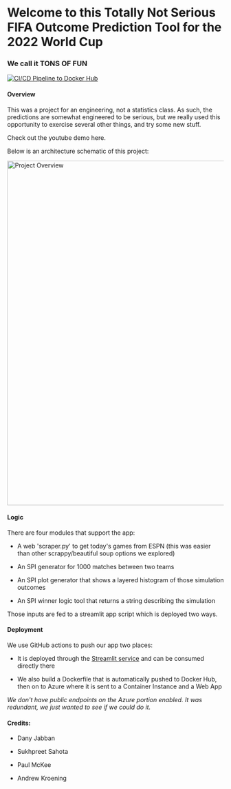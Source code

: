 # Welcome to this Totally Not Serious FIFA Outcome Prediction Tool for the 2022 World Cup

### We call it TONS OF FUN

[![CI/CD Pipeline to Docker Hub](https://github.com/andrewkroening/tons-of-fun/actions/workflows/docker_push.yml/badge.svg)](https://github.com/andrewkroening/tons-of-fun/actions/workflows/docker_push.yml)

#### Overview

This was a project for an engineering, not a statistics class. As such, the predictions are somewhat engineered to be serious, but we really used this opportunity to exercise several other things, and try some new stuff. 

Check out the youtube demo here.

Below is an architecture schematic of this project:

<img src="https://github.com/andrewkroening/tons-of-fun/blob/619d467cbac8841a057a47f90ce5362fc47b3e70/project_sketch.png" alt="Project Overview" width="800"/>

#### Logic

There are four modules that support the app:

* A web 'scraper.py' to get today's games from ESPN (this was easier than other scrappy/beautiful soup options we explored)

* An SPI generator for 1000 matches between two teams

* An SPI plot generator that shows a layered histogram of those simulation outcomes

* An SPI winner logic tool that returns a string describing the simulation

Those inputs are fed to a streamlit app script which is deployed two ways.

#### Deployment

We use GitHub actions to push our app two places:

* It is deployed through the [Streamlit service](https://tons-of-fun.streamlit.app) and can be consumed directly there

* We also build a Dockerfile that is automatically pushed to Docker Hub, then on to Azure where it is sent to a Container Instance and a Web App

*We don't have public endpoints on the Azure portion enabled. It was redundant, we just wanted to see if we could do it.*

#### Credits:

* Dany Jabban

* Sukhpreet Sahota

* Paul McKee

* Andrew Kroening
